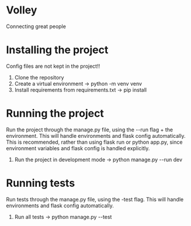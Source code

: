 # Volley
Connecting great people

# Installing the project
Config files are not kept in the project!!
1. Clone the repository
2. Create a virtual environment -> python -m venv venv
3. Install requirements from requirements.txt -> pip install

# Running the project
Run the project through the manage.py file, using the --run flag + the environment. This will handle environments and flask config automatically. This is recommended, rather than using flask run or python app.py, since environment variables and flask config is handled explicitly.
1. Run the project in development mode -> python manage.py --run dev

# Running tests
Run tests through the manage.py file, using the -test flag. This will handle environments and flask config automatically.
1. Run all tests -> python manage.py --test
